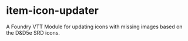 # item-icon-updater
A Foundry VTT Module for updating icons with missing images based on the D&amp;D5e SRD icons.
